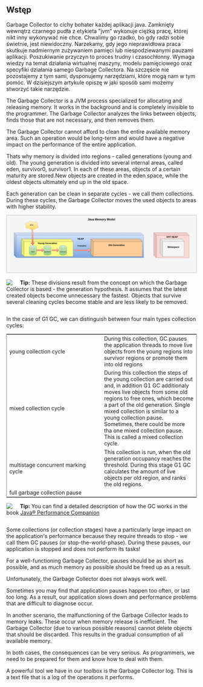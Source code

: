 ## Wstęp

Garbage Collector to cichy bohater każdej aplikacji java. Zamknięty wewnątrz czarnego pudła z etykieta "jvm" wykonuje ciężką pracę, której nikt inny wykonywać nie chce.  Chwalimy go rzadko, bo  gdy radzi sobie świetnie, jest niewidoczny. Narzekamy, gdy jego nieprawidłowa praca skutkuje nadmiernym zużywaniem pamięci lub niespodziewanymi pauzami aplikacji. Poszukiwanie przyczyn to proces trudny i czasochłonny. Wymaga wiedzy na temat działania wirtualnej maszyny, modelu pamięciowego oraz specyfiki działania samego Garbage Collectora. Na szczęście nie pozostajemy z tym sami, dysponujemy narzędziami, które mogą nam w tym pomóc. W dzisiejszym artykule opiszę w jaki sposób sami możemy stworzyć takie narzędzie.



The Garbage Collector is a JVM process specialized for allocating and releasing memory. It works in the background and is completely invisible to the programmer.
The Garbage Collector analyzes the links between objects, finds those that are not necessary, and then removes them.

The Garbage Collector cannot afford to clean the entire available memory area. Such an operation would be long-term and would have a negative impact on the performance of the entire application. 

Thats why memory is divided into regions - called generations (young and old). The young generation is divided into several internal areas, called eden, survivor0, survivor1. In each of these areas, objects of a certain maturity are stored.New objects are created in the eden space, while the oldest objects ultimately end up in the old space. 

Each generation can be clean in separate cycles - we call them collections. During these cycles, the Garbage Collector moves the used objects to areas with higher stability.

<img style="margin-right:20px;" src="gcgeneration.png"> 

<img style="float: left; margin-right:20px;" src="idea.png">  **Tip:** These divisions result from the concept on which the Garbage Collector is based - the generation hypothesis. It assumes that the latest created objects become unnecessary the fastest. Objects that survive several cleaning cycles become stable and are less likely to be removed.

<div style="clear:both"></div>

In the case of G1 GC, we can distinguish between four main types collection cycles:

  <table style="align:left;border:1px solid gray; text-align:left; margin-right:auto;margin-left:0px">
    <tr>
        <td width="50%">young collection cycle</td>
        <td>During this collection, GC pauses the application threads to move live objects from the young regions into survivor regions or promote them into old regions</td>
    </tr>       
       <tr>
        <td width="50%">mixed collection cycle</td>
        <td>During this collection  the steps of the young collection are carried out and, in addition G1 GC additionaly moves live objects from some old regions to free ones, which become a part of the old generation. Single mixed collection is similar to a young collection pause. Sometimes, there could be more tha one mixed collection pause. This is called a mixed collection cycle.</td>
    </tr>
     <tr>
        <td width="50%">multistage concurrent marking cycle</td>
        <td>This collection is run, when the old generation occupancy reaches the threshold. During this stage G1 GC calculates the amount of live objects per old region, and ranks the old regions.</td>
     </tr>
    <tr>
        <td width="50%">full garbage collection pause</td>
        <td>  </td>
    </tr>
</table>

<img style="float: left; margin-right:20px;" src="idea.png">  **Tip:** You can find a detailed description of how the GC works in the book [Java® Performance Companion](https://www.oreilly.com/library/view/java-performance-companion/9780133796896)

<div style="clear:both"></div>

Some collections (or collection stages) have a particularly large impact on the application's performance because they require threads to stop - we call them GC pauses (or stop-the-world-phase). During these pauses, our application is stopped and does not perform its tasks!

For a well-functioning Garbage Collector, pauses should be as short as possible, and as much memory as possible should be freed up as a result.

Unfortunately, the Garbage Collector does not always work well. 

Sometimes you may find that application pauses happen too often, or last too long. As a result, our application slows down and performance problems that are difficult to diagnose occur.

In another scenario, the malfunctioning of the Garbage Collector leads to memory leaks. These occur when memory release is inefficient. The Garbage Collector (due to various possible reasons) cannot delete objects that should be discarded. This results in the gradual consumption of all available memory.

In both cases, the consequences can be very serious. As programmers, we need to be prepared for them and know how to deal with them.

A powerful tool we have in our toolbox is the Garbage Collector log. This is a text file that is a log of the operations it performs. 
  

